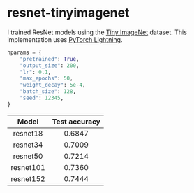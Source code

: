 # resnet-tinyimagenet

I trained ResNet models using the [Tiny ImageNet](https://www.kaggle.com/c/tiny-imagenet) dataset. This implementation uses [PyTorch Lightning](https://github.com/PyTorchLightning/pytorch-lightning).

```python
hparams = {
    "pretrained": True,
    "output_size": 200,
    "lr": 0.1,
    "max_epochs": 50,
    "weight_decay": 5e-4,
    "batch_size": 128,
    "seed": 12345,
}
```

|   Model   | Test accuracy |
| :-------: | :-----------: |
| resnet18  |    0.6847     |
| resnet34  |    0.7009     |
| resnet50  |    0.7214     |
| resnet101 |    0.7360     |
| resnet152 |    0.7444     |
